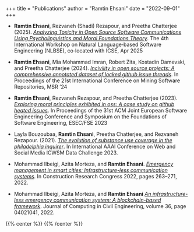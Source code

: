 +++
title = "Publications"
author = "Ramtin Ehsani"
date = "2022-09-01"
+++

* **Ramtin Ehsani**, Rezvaneh (Shadi) Rezapour, and Preetha Chatterjee (2025). [*Analyzing Toxicity in Open Source Software Communications Using Psycholinguistics and Moral Foundations Theory*](https://arxiv.org/abs/2412.13133). The 4th International Workshop on Natural Language‐based Software Engineering (NLBSE), co‐located with ICSE, Apr 2025

* **Ramtin Ehsani**,  Mia Mohammad Imran, Robert Zita, Kostadin Damevski, and Preetha Chatterjee (2024). [*Incivility in open source projects: A comprehensive annotated dataset of locked github issue
threads*](https://dl.acm.org/doi/10.1145/3643991.3644887).  In Proceedings of the 21st International Conference on Mining Software Repositories,
MSR ’24

* **Ramtin Ehsani**, Rezvaneh Rezapour, and Preetha Chatterjee (2023). [*Exploring moral principles exhibited
in oss: A case study on github heated issues*](https://dl.acm.org/doi/abs/10.1145/3611643.3613077).  In Proceedings of the 31st ACM Joint European Software Engineering Conference and Symposium on the Foundations of Software Engineering, ESEC/FSE 2023

* Layla Bouzoubaa, **Ramtin Ehsani**, Preetha Chatterjee, and Rezvaneh Rezapour. (2021). [*The evolution
of substance use coverage in the philadelphia inquirer*](https://arxiv.org/abs/2307.01299). In International AAAI Conference on Web and Social Media ICWSM Data Challenge 2023.

* Mohammad Ilbeigi, Azita Morteza, and **Ramtin Ehsani**. [*Emergency management in smart cities:
Infrastructure-less communication systems*](https://ascelibrary.org/doi/abs/10.1061/9780784483961.028). In Construction Research Congress 2022, pages
263–271, 2022.

* Mohammad Ilbeigi, Azita Morteza, and **Ramtin Ehsani** [*An infrastructure-less emergency
communication system: A blockchain-based framework*](https://ascelibrary.org/doi/full/10.1061/(ASCE)CP.1943-5487.0001011). Journal of Computing in Civil Engineering,
volume 36, page 04021041, 2022.

{{% center %}}
<i class="fa fa-cog fa-spin fa-2x fa-fw"></i>
{{% /center %}}

